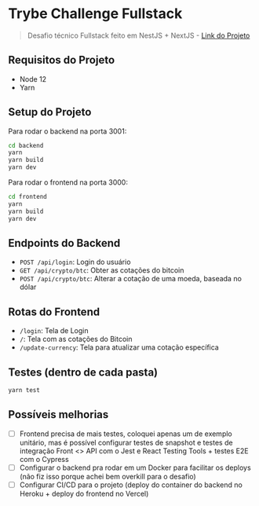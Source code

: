 # Trybe Challenge Fullstack

> Desafio técnico Fullstack feito em NestJS + NextJS - [Link do Projeto](https://github.com/betrybe/technical-test)

## Requisitos do Projeto

- Node 12
- Yarn

## Setup do Projeto

Para rodar o backend na porta 3001:

```sh
cd backend
yarn
yarn build
yarn dev
```

Para rodar o frontend na porta 3000:

```sh
cd frontend
yarn
yarn build
yarn dev
```

## Endpoints do Backend

- `POST /api/login`: Login do usuário
- `GET /api/crypto/btc`: Obter as cotações do bitcoin
- `POST /api/crypto/btc`: Alterar a cotação de uma moeda, baseada no dólar

## Rotas do Frontend

- `/login`: Tela de Login
- `/`: Tela com as cotações do Bitcoin
- `/update-currency`: Tela para atualizar uma cotação específica

## Testes (dentro de cada pasta)

```sh
yarn test
```

## Possíveis melhorias

- [ ] Frontend precisa de mais testes, coloquei apenas um de exemplo unitário, mas é possível configurar testes de snapshot e testes de integração Front <> API com o Jest e React Testing Tools + testes E2E com o Cypress
- [ ] Configurar o backend pra rodar em um Docker para facilitar os deploys (não fiz isso porque achei bem overkill para o desafio)
- [ ] Configurar CI/CD para o projeto (deploy do container do backend no Heroku + deploy do frontend no Vercel)
